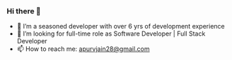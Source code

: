 ### Hi there 👋

- 🌱 I’m a seasoned developer with over 6 yrs of development experience
- 👯 I’m looking for full-time role as Software Developer | Full Stack Developer
- 📫 How to reach me: apurvjain28@gmail.com
